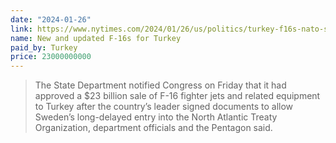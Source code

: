 ```yaml
---
date: "2024-01-26"
link: https://www.nytimes.com/2024/01/26/us/politics/turkey-f16s-nato-sweden.html
name: New and updated F-16s for Turkey
paid_by: Turkey
price: 23000000000
---
```


> The State Department notified Congress on Friday that it had approved a $23
> billion sale of F-16 fighter jets and related equipment to Turkey after the
> country’s leader signed documents to allow Sweden’s long-delayed entry into
> the North Atlantic Treaty Organization, department officials and the
> Pentagon said.
